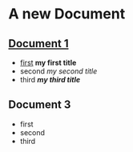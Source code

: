 # A new Document 

## [Document 1]()

+ [first]() **my first title**
+ second *my second title*
+ third ***my third title***


## Document 3

+ first 
+ second 
+ third
